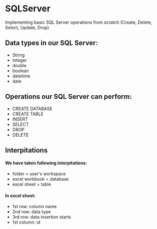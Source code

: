 # SQLServer
Implementing basic SQL Server operations from scratch (Create, Delete, Select, Update, Drop) 

## Data types in our SQL Server:
- String
- Integer
- double
- boolean
- datetime
- date


## Operations our SQL Server can perform:
- CREATE DATABASE 
- CREATE TABLE
- INSERT
- SELECT
- DROP
- DELETE


## Interpitations
#### We have taken following interpitations:

- folder = user's workspace
- excel workbook = database
- excel sheet = table

#### In excel sheet:
- 1st row: column name
- 2nd row: data type
- 3rd row: data insertion starts
- 1st column: id


